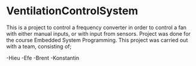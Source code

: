 # VentilationControlSystem

This is a project to control a frequency converter in order to control a fan with either manual inputs, or with input from sensors.
Project was done for the course Embedded System Programming.
This project was carried out with a team, consisting of;

  -Hieu
  -Efe
  -Brent
  -Konstantin
